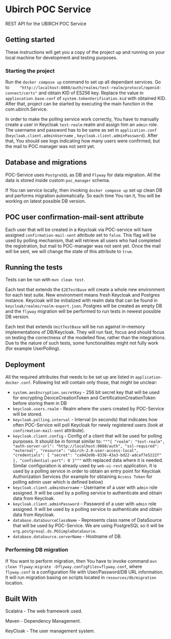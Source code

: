 # Ubirch POC Service

REST API for the UBIRCH POC Service

## Getting started

These instructions will get you a copy of the project up and running on your local machine for development and testing
purposes.

### Starting the project

Run the `docker compose up` command to set up all dependant services. Go
to `    "http://localhost:8080/auth/realms/test-realm/protocol/openid-connect/certs"` and obtain KID of ES256 key.
Replace the value in `appliocation.base.conf` of `system.tokenVerification.kid` with obtained KID. After that, project
can be started by executing the main function in the com.ubirch.Service.

In order to make the polling service work correctly, You have to manually create a user in Keycloak `test-realm` realm
and assign him an `admin` role. The username and password has to be same as set
in `application.conf` (`keycloak.client.adminUsername`
, `keycloak.client.adminPassword`). After that, You should see logs indicating how many users were confirmed, but the
mail to POC manager was not sent yet.

## Database and migrations

POC-Service uses `PostgreSQL` as DB and `Flyway` for data migration. All the data is stored inside custom `poc_manager`
schema.

If You ran service locally, then invoking `docker compose up` set up clean DB and performs migration automatically. So
each time You ran it, You will be working on latest possible DB version.

## POC user confirmation-mail-sent attribute

Each user that will be created in a Keycloak via POC-service will have assigned  `confirmation-mail-sent` attribute set
to `false`. This flag will be used by polling mechanism, that will retrieve all users who had completed the
registration, but mail to POC-manager was not sent yet. Once the mail will be sent, we will change the state of this
attribute to `true`.

## Running the tests

Tests can be run with ```mvn clean test```.

Each test that extends the `E2ETestBase` will create a whole new environment for each test suite. New environment means
fresh Keycloak and Postgres instance. Keycloak will be initialized with realm data that can be found
in `keycloak/realms/realm-export.json`. Postgres will be created as empty DB and the `flyway`
migration will be performed to run tests in newest possible DB version.

Each test that extends `UnitTestBase` will be run against in-memory implementations of DB/Keycloak. They will run fast,
focus and should focus on testing the correctness of the modelled flow, rather than the integrations. Due to the nature
of such tests, some functionalities might not fully work (for example UserPolling).

## Deployment

All the required attributes that needs to be set up are listed in `application-docker.conf`. Following list will contain
only those, that might be unclear:

* `system.aesEncryption.secretKey` - 256 bit secret key that will be used for encrypting DeviceCreationToken and
  CertificationCreationToken before storing them in DB
* `keycloak.users.realm` - Realm where the users created by POC-Service will be stored.
* `keycloak.polling.interval` - Interval (in seconds) that indicates how often POC-Service will poll Keycloak for newly
  registered users (look at `confirmation-mail-sent` attribute).
* `keycloak.client.config` - Config of a client that will be used for polling purposes. It should be in format similar
  to:
  ` """{ "realm": "test-realm", "auth-server-url": "http://localhost:8080/auth", "ssl-required": "external", "resource": "ubirch-2.0-user-access-local", "credentials": { "secret": "ca942e9b-8336-43a3-bd22-adcaf7e5222f" }, "confidential-port": 0 }""" `
  with replaced data where it is needed. Similar configuration is already used by `web-ui-rest` application. It is used
  by a polling service in order to obtain an entry point for Keycloak Authorization Services (for example for
  obtaining `Access Token` for polling admin user which is defined below)
* `keycloak.client.adminUsername` - Username of a user with `admin` role assigned. It will be used by a polling service
  to authenticate and obtain data from Keycloak.
* `keycloak.client.adminPassword` - Password of a user with `admin` role assigned. It will be used by a polling service
  to authenticate and obtain data from Keycloak.
* `database.dataSourceClassName` - Represents class name of DataSource that will be used by POC-Service. We are using
  PostgreSQL so it will be `org.postgresql.ds.PGSimpleDataSource`.
* `database.dataSource.serverName` - Hostname of DB.

### Performing DB migration

If You want to perform migration, then You have to invoke
command `mvn clean flyway:migrate -Dflyway.configFiles=flyway.conf`, where `flyway.conf` is a configuration file with
User/Password/DB URL information. It will run migration basing on scripts located in `resources/db/migration` location.

## Built With

Scalatra - The web framework used.

Maven - Dependency Management.

KeyCloak - The user management system.
